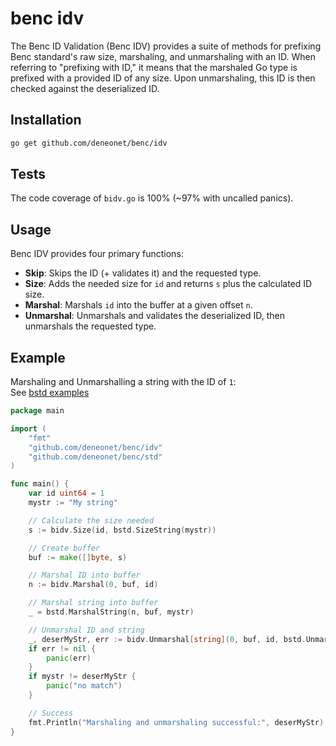 # benc idv

The Benc ID Validation (Benc IDV) provides a suite of methods for prefixing Benc standard's raw size, marshaling, and unmarshaling with an ID. When referring to "prefixing with ID," it means that the marshaled Go type is prefixed with a provided ID of any size. Upon unmarshaling, this ID is then checked against the deserialized ID.

## Installation
```bash
go get github.com/deneonet/benc/idv
```

## Tests
The code coverage of `bidv.go` is 100% (~97% with uncalled panics).

## Usage

Benc IDV provides four primary functions:

- **Skip**: Skips the ID (+ validates it) and the requested type.
- **Size**: Adds the needed size for `id` and returns `s` plus the calculated ID size.
- **Marshal**: Marshals `id` into the buffer at a given offset `n`.
- **Unmarshal**: Unmarshals and validates the deserialized ID, then unmarshals the requested type.

## Example

Marshaling and Unmarshalling a string with the ID of `1`:  
See [bstd examples](../std/README.md#complex-data-type-example)

```go
package main

import (
	"fmt"
	"github.com/deneonet/benc/idv"
	"github.com/deneonet/benc/std"
)

func main() {
	var id uint64 = 1
	mystr := "My string"

	// Calculate the size needed
	s := bidv.Size(id, bstd.SizeString(mystr))

	// Create buffer
	buf := make([]byte, s)

	// Marshal ID into buffer
	n := bidv.Marshal(0, buf, id)

	// Marshal string into buffer
	_ = bstd.MarshalString(n, buf, mystr)

	// Unmarshal ID and string
	_, deserMyStr, err := bidv.Unmarshal[string](0, buf, id, bstd.UnmarshalString)
	if err != nil {
		panic(err)
	}
	if mystr != deserMyStr {
		panic("no match")
	}

	// Success
	fmt.Println("Marshaling and unmarshaling successful:", deserMyStr)
}
```